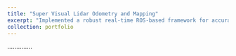 ```yaml
---
title: "Super Visual Lidar Odometry and Mapping"
excerpt: "Implemented a robust real-time ROS-based framework for accurate trajectory estimation, 3D Mapping, and Localization by augmenting the feature extraction and matching algorithm with Super-Point descriptor and SuperGlue matching algorithm. <br/><img src='/images/MAPF.gif'>"
collection: portfolio
---
```


..............

